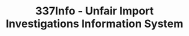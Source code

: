 ---
layout: default
bigquery: https://console.cloud.google.com/bigquery?p=patents-public-data&d=usitc_investigations&page=dataset&project=sheets-management-319211
citation: US International Trade Commission 337Info Unfair Import Investigations Information
  System
contributors: US International Trade Comission
cost: None
description: US International Trade Commission 337Info Unfair Import Investigations
  Information System contains data on investigations done under Section 337. Section
  337 declares the infringement of certain statutory intellectual property rights
  and other forms of unfair competition in import trade to be unlawful practices.
  Most Section 337 investigations involve allegations of patent or registered trademark
  infringement.
documentation: FAQ and tutorial available on the site
last_edit: 04/08/2022, 14:44:15
location: https://pubapps2.usitc.gov/337external/
maintained_by: US International Trade Comission
schema_fields:
- finalIdOnViolationDue
- dateComplaintFiled
- ouiiAttorney
- cafcAppeals
- targetDate
- trademarkNumbers
- endDateMarkmanHearing
- lastUpdated
- aljAssigned
- markmanHearing
- currentActiveALJ
- scheduledEndDateEvidHear
- id
- patentNumber
- teoIdDueDate
- issueDateOtherNonFinal
- startDateMarkmanHearing
- teoProceedingInvolved
- htsNumbers
- investigationNo
- complainant
- investigationType
- scheduledStartDateEvidHear
- finalDetViolation
- finalDetNoViolation
- docketNo
- respondent
- teoReliefGranted
- dateOfPublicationFrNotice
- patentNumbers
- dateCreated
- internalRemand
- finalIdOnViolationIssue
- copyrightNumbers
- actualEndDateEvidHear
- teoIdIssueDate
- gcAttorney
- ouiiParticipation
- title
- actualStartDateEvidHear
- currentStatus
- invUnfairAct
- publication_number
- investigationTermDate
shortname: unfair_import_investigations
tags:
- import
- legal
- trade
timeframe: 2008-2021 (prior to 2008 downloadable as a JSON file)
title: 337Info - Unfair Import Investigations Information System
uuid: 2721f5ec-e599-4890-9265-9706719fc71e
---
